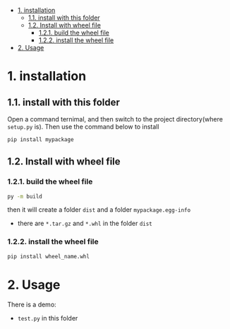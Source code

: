 
<!-- @import "[TOC]" {cmd="toc" depthFrom=1 depthTo=6 orderedList=false} -->

<!-- code_chunk_output -->

- [1. installation](#1-installation)
  - [1.1. install with this folder](#11-install-with-this-folder)
  - [1.2. Install with wheel file](#12-install-with-wheel-file)
    - [1.2.1. build the wheel file](#121-build-the-wheel-file)
    - [1.2.2. install the wheel file](#122-install-the-wheel-file)
- [2. Usage](#2-usage)

<!-- /code_chunk_output -->

# 1. installation
## 1.1. install with this folder
Open a command ternimal, and then switch to the project directory(where `setup.py` is). Then use the command below to install
```bash
pip install mypackage
```
## 1.2. Install with wheel file
### 1.2.1. build the wheel file
```bash
py -m build
```
then it will create a folder `dist` and a folder `mypackage.egg-info`
* there are `*.tar.gz` and `*.whl` in the folder `dist`
### 1.2.2. install the wheel file
```bash
pip install wheel_name.whl
```

# 2. Usage
There is a demo:
* `test.py` in this folder